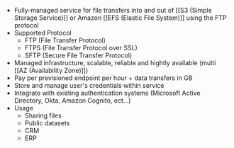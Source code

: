 - Fully-managed service for file transfers into and out of [[S3 (Simple Storage Service)]] or Amazon [[EFS (Elastic File System)]] using the FTP protocol
- Supported Protocol
	- FTP (File Transfer Protocol)
	- FTPS (File Transfer Protocol over SSL)
	- SFTP (Secure File Transfer Protocol)
- Managed infrastructure, scalable, reliable and hightly available (multi [[AZ (Availability Zone)]])
- Pay per previsioned endpoint per hour + data transfers in GB
- Store and manage user's credentials within service
- Integrate with existing authentication systems (Microsoft Active Directory, Okta, Amazon Cognito, ect...)
- Usage
	- Sharing files
	- Public datasets
	- CRM
	- ERP
